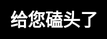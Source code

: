 <html lang="en">
<head>
  <meta charset="UTF-8">
    <meta http-equiv="X-UA-Compatible" content="IE=edge">
    <meta name="viewport" content="width=device-width, initial-scale=1.0">
    <link rel="shortcut icon" href="https://cdn.jsdelivr.net/gh/fromann/CDN@main/img/logo.ico">
    <title>苏雨薇的&#10084;&#65039;</title>
    <script src="https://cdn.jsdelivr.net/gh/zyoushuo/Blog/hexo/js/mouse_slide.js"></script>
    <script src="https://cdn.jsdelivr.net/gh/zyoushuo/Blog/hexo/js/clicklove.js"></script>
  <style type="text/css">
    html, body {
      height: 100%;
      padding: 0;
      margin: 0;
      background: #000;
    }
    canvas {
      position: absolute;
      width: 100%;
      height: 100%;
    }
    .namebox{
      color: #fff;
      position: absolute;   
            top: 50%;   
            left: 50%;   
            -webkit-transform: translate(-50%, -50%);   
            -moz-transform: translate(-50%, -50%);   
            -ms-transform: translate(-50%, -50%);   
            -o-transform: translate(-50%, -50%);   
            transform: translate(-50%, -50%);   
    }
    .namebox h1{
      margin: 0 auto;
    }
  </style>

</head>
<body>
<canvas id="pinkboard"></canvas>
<script>
  var settings = {
    particles: {
      length: 500, // maximum amount of particles
      duration: 2, // particle duration in sec
      velocity: 100, // particle velocity in pixels/sec
      effect: -0.75, // play with this for a nice effect
      size: 30, // particle size in pixels
    },
  };
  (
          function(){
            var b=0;
            var c=["ms","moz","webkit","o"];
            for(var a=0;a<c.length&&!window.requestAnimationFrame;++a){
              window.requestAnimationFrame=window[c[a]+"RequestAnimationFrame"];
              window.cancelAnimationFrame=window[c[a]+"CancelAnimationFrame"]||window[c[a]+"CancelRequestAnimationFrame"]
            }
            if(!window.requestAnimationFrame){
              window.requestAnimationFrame=function(h,e){
                var d=new Date().getTime();
                var f=Math.max(0,16-(d-b));
                var g=window.setTimeout(function(){h(d+f)},f);b=d+f;return g}}if(!window.cancelAnimationFrame){window.cancelAnimationFrame=function(d){clearTimeout(d)}}}());
  var Point = (function() {
    function Point(x, y) {
      this.x = (typeof x !== 'undefined') ? x : 0;
      this.y = (typeof y !== 'undefined') ? y : 0;
    }
    Point.prototype.clone = function() {
      return new Point(this.x, this.y);
    };
    Point.prototype.length = function(length) {
      if (typeof length == 'undefined')
        return Math.sqrt(this.x * this.x + this.y * this.y);
      this.normalize();
      this.x *= length;
      this.y *= length;
      return this;
    };

    Point.prototype.normalize = function() {
      var length = this.length();
      this.x /= length;
      this.y /= length;
      return this;
    };
    return Point;
  })();

  var Particle = (function() {
    function Particle() {
      this.position = new Point();
      this.velocity = new Point();
      this.acceleration = new Point();
      this.age = 0;
    }
    Particle.prototype.initialize = function(x, y, dx, dy) {
      this.position.x = x;
      this.position.y = y;
      this.velocity.x = dx;
      this.velocity.y = dy;
      this.acceleration.x = dx * settings.particles.effect;
      this.acceleration.y = dy * settings.particles.effect;
      this.age = 0;
    };
    Particle.prototype.update = function(deltaTime) {
      this.position.x += this.velocity.x * deltaTime;
      this.position.y += this.velocity.y * deltaTime;
      this.velocity.x += this.acceleration.x * deltaTime;
      this.velocity.y += this.acceleration.y * deltaTime;
      this.age += deltaTime;
    };

    Particle.prototype.draw = function(context, image) {
      function ease(t) {
        return (--t) * t * t + 1;
      }
      var size = image.width * ease(this.age / settings.particles.duration);
      context.globalAlpha = 1 - this.age / settings.particles.duration;
      context.drawImage(image, this.position.x - size / 2, this.position.y - size / 2, size, size);
    };
    return Particle;
  })();
  /*

  * ParticlePool class

  */
  var ParticlePool = (function() {
    var particles,
            firstActive = 0,
            firstFree = 0,
            duration = settings.particles.duration;
    function ParticlePool(length) {
// create and populate particle pool
      particles = new Array(length);
      for (var i = 0; i < particles.length; i++)
        particles[i] = new Particle();
    }
    ParticlePool.prototype.add = function(x, y, dx, dy) {
      particles[firstFree].initialize(x, y, dx, dy);
// handle circular queue
      firstFree++;
      if (firstFree == particles.length) firstFree = 0;
      if (firstActive == firstFree ) firstActive++;
      if (firstActive == particles.length) firstActive = 0;
    };
    ParticlePool.prototype.update = function(deltaTime) {
      var i;
// update active particles
      if (firstActive < firstFree) {
        for (i = firstActive; i < firstFree; i++)
          particles[i].update(deltaTime);
      }
      if (firstFree < firstActive) {
        for (i = firstActive; i < particles.length; i++)
          particles[i].update(deltaTime);
        for (i = 0; i < firstFree; i++)
          particles[i].update(deltaTime);
      }
// remove inactive particles
      while (particles[firstActive].age >= duration && firstActive != firstFree) {
        firstActive++;
        if (firstActive == particles.length) firstActive = 0;
      }
    };
    ParticlePool.prototype.draw = function(context, image) {
// draw active particles
      if (firstActive < firstFree) {
        for (i = firstActive; i < firstFree; i++)
          particles[i].draw(context, image);
      }
      if (firstFree < firstActive) {
        for (i = firstActive; i < particles.length; i++)
          particles[i].draw(context, image);
        for (i = 0; i < firstFree; i++)
          particles[i].draw(context, image);
      }
    };
    return ParticlePool;
  })();
  /*

  * Putting it all together

  */
  (function(canvas) {
    var context = canvas.getContext('2d'),
            particles = new ParticlePool(settings.particles.length),
            particleRate = settings.particles.length / settings.particles.duration, // particles/sec
            time;
// get point on heart with -PI <= t <= PI
    function pointOnHeart(t) {
      return new Point(
              160 * Math.pow(Math.sin(t), 3),
              130 * Math.cos(t) - 50 * Math.cos(2 * t) - 20 * Math.cos(3 * t) - 10 * Math.cos(4 * t) + 25
      );

    }

// creating the particle image using a dummy canvas

    var image = (function() {
      var canvas = document.createElement('canvas'),
              context = canvas.getContext('2d');
      canvas.width = settings.particles.size;
      canvas.height = settings.particles.size;
// helper function to create the path
      function to(t) {
        var point = pointOnHeart(t);
        point.x = settings.particles.size / 2 + point.x * settings.particles.size / 350;
        point.y = settings.particles.size / 2 - point.y * settings.particles.size / 350;
        return point;
      }
// create the path
      context.beginPath();
      var t = -Math.PI;
      var point = to(t);
      context.moveTo(point.x, point.y);
      while (t < Math.PI) {
        t += 0.01; // baby steps!
        point = to(t);
        context.lineTo(point.x, point.y);
      }
      context.closePath();
// create the fill
      context.fillStyle = '#ff30c5';
      // context.fillStyle = '#ea80b0';
      context.fill();
// create the image
      var image = new Image();
      image.src = canvas.toDataURL();
      return image;
    })();
// render that thing!
    function render() {
// next animation frame
      requestAnimationFrame(render);
// update time
      var newTime = new Date().getTime() / 1000,
              deltaTime = newTime - (time || newTime);
      time = newTime;
// clear canvas
      context.clearRect(0, 0, canvas.width, canvas.height);
// create new particles
      var amount = particleRate * deltaTime;
      for (var i = 0; i < amount; i++) {
        var pos = pointOnHeart(Math.PI - 2 * Math.PI * Math.random());
        var dir = pos.clone().length(settings.particles.velocity);
        particles.add(canvas.width / 2 + pos.x, canvas.height / 2 - pos.y, dir.x, -dir.y);
      }
// update and draw particles
      particles.update(deltaTime);
      particles.draw(context, image);
    }
// handle (re-)sizing of the canvas
    function onResize() {
      canvas.width = canvas.clientWidth;
      canvas.height = canvas.clientHeight;
    }
    window.onresize = onResize;
// delay rendering bootstrap
    setTimeout(function() {
      onResize();
      render();
    }, 10);
  })(document.getElementById('pinkboard'));
</script>
<div class="namebox">
  <h1>给您磕头了</h1>
</div>
</body>
</html>
